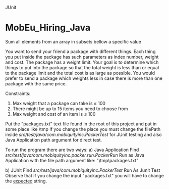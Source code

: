 JUnit
# MobEu_Hiring_Java
Sum all elements from an array in subsets bellow a specific value

You want to send your friend a package with different things.
Each thing you put inside the package has such parameters as index number, weight and cost. The
package has a weight limit. Your goal is to determine which things to put into the package so that the
total weight is less than or equal to the package limit and the total cost is as large as possible.
You would prefer to send a package which weights less in case there is more than one package with the
same price.

Constraints:
1. Max weight that a package can take is ≤ 100
2. There might be up to 15 items you need to choose from
3. Max weight and cost of an item is ≤ 100

Put the "packages.txt" text file found in the root of this project and put in some place like
\tmp
If you change the place you must change the filePath inside <i>src/test/java/com.mobiquityinc.PackerTest</i> for JUnit testing and also
Java Application path argument for direct test.

To run the program there are two ways:
a) Java Application
Find <i>src/test/java/com.mobiquityinc.packer.run.PackerRun</i>
Run as Java Application with the file path argument like: "\tmp\packages.txt"

b) JUnit
Find <i>src/test/java/com.mobiquityinc.PackerTest</i>
Run As Junit Test
Observe that if you change the input "packages.txt" you will have to change the <u>expected</u> string.
